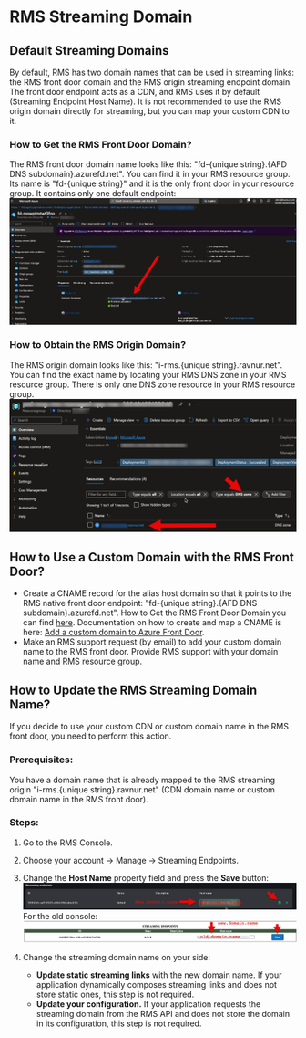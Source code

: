 # RMS Streaming Domain

## Default Streaming Domains

By default, RMS has two domain names that can be used in streaming links: the RMS front door domain and the RMS origin streaming endpoint domain. The front door endpoint acts as a CDN, and RMS uses it by default (Streaming Endpoint Host Name). It is not recommended to use the RMS origin domain directly for streaming, but you can map your custom CDN to it.

### How to Get the RMS Front Door Domain?

The RMS front door domain name looks like this: "fd-{unique string}.{AFD DNS subdomain}.azurefd.net".
You can find it in your RMS resource group. Its name is "fd-{unique string}" and it is the only front door in your resource group.
It contains only one default endpoint:
![RMS Console endpoints](img/portal-RMS-front-door-endpoint.jpg)

### How to Obtain the RMS Origin Domain?

The RMS origin domain looks like this: "i-rms.{unique string}.ravnur.net".
You can find the exact name by locating your RMS DNS zone in your RMS resource group. There is only one DNS zone resource in your RMS resource group.
![RMS Console endpoints](img/portal-RMS-origin-domain.jpg)

## How to Use a Custom Domain with the RMS Front Door?

* Create a CNAME record for the alias host domain so that it points to the RMS native front door endpoint: "fd-{unique string}.{AFD DNS subdomain}.azurefd.net". How to Get the RMS Front Door Domain you can find [here](#how-to-get-the-rms-front-door-domain). Documentation on how to create and map a CNAME is here: [Add a custom domain to Azure Front Door](https://learn.microsoft.com/en-us/azure/frontdoor/front-door-custom-domain#create-a-cname-dns-record).
* Make an RMS support request (by email) to add your custom domain name to the RMS front door. Provide RMS support with your domain name and RMS resource group.

## How to Update the RMS Streaming Domain Name?

If you decide to use your custom CDN or custom domain name in the RMS front door, you need to perform this action.

### Prerequisites:

You have a domain name that is already mapped to the RMS streaming origin "i-rms.{unique string}.ravnur.net" (CDN domain name or custom domain name in the RMS front door).

### Steps:

1. Go to the RMS Console.
2. Choose your account -> Manage -> Streaming Endpoints.
3. Change the **Host Name** property field and press the **Save** button:
   ![RMS Console endpoints new console](img/console-SE-change-domain-new.jpg)
   For the old console:
   ![RMS Console endpoints old console](img/console-SE-change-domain.jpg)

4. Change the streaming domain name on your side:
   - **Update static streaming links** with the new domain name. If your application dynamically composes streaming links and does not store static ones, this step is not required.
   - **Update your configuration.** If your application requests the streaming domain from the RMS API and does not store the domain in its configuration, this step is not required.

